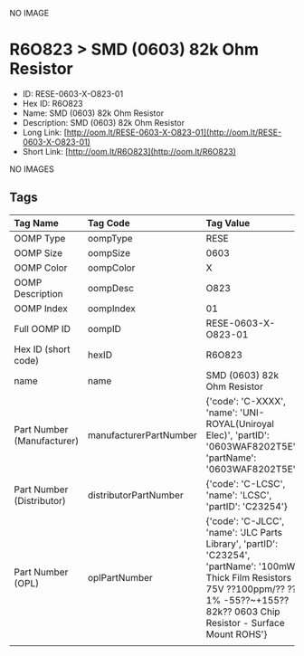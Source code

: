


  
NO IMAGE  
# R6O823 > SMD (0603) 82k Ohm Resistor

- ID: RESE-0603-X-O823-01
- Hex ID: R6O823
- Name: SMD (0603) 82k Ohm Resistor
- Description: SMD (0603) 82k Ohm Resistor
- Long Link: [http://oom.lt/RESE-0603-X-O823-01](http://oom.lt/RESE-0603-X-O823-01)
- Short Link: [http://oom.lt/R6O823](http://oom.lt/R6O823)
  
NO IMAGES  
## Tags
  

|Tag Name|Tag Code|Tag Value|
| :--- | :--- | :--- |
|OOMP Type|oompType|RESE|
|OOMP Size|oompSize|0603|
|OOMP Color|oompColor|X|
|OOMP Description|oompDesc|O823|
|OOMP Index|oompIndex|01|
|Full OOMP ID|oompID|RESE-0603-X-O823-01|
|Hex ID (short code)|hexID|R6O823|
|name|name|SMD (0603) 82k Ohm Resistor|
|Part Number (Manufacturer)|manufacturerPartNumber|{'code': 'C-XXXX', 'name': 'UNI-ROYAL(Uniroyal Elec)', 'partID': '0603WAF8202T5E', 'partName': '0603WAF8202T5E'}|
|Part Number (Distributor)|distributorPartNumber|{'code': 'C-LCSC', 'name': 'LCSC', 'partID': 'C23254'}|
|Part Number (OPL)|oplPartNumber|{'code': 'C-JLCC', 'name': 'JLC Parts Library', 'partID': 'C23254', 'partName': '100mW Thick Film Resistors 75V ??100ppm/?? ??1% -55??~+155?? 82k?? 0603  Chip Resistor - Surface Mount ROHS'}|
||||
